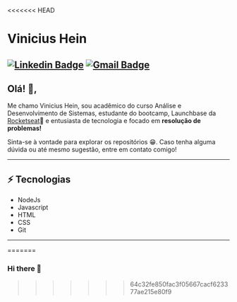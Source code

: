 <<<<<<< HEAD
# Vinicius Hein
[![Linkedin Badge](https://img.shields.io/badge/-ViniciusHein-blue?style=flat-square&logo=Linkedin&logoColor=white&link=https://www.linkedin.com/in/vinicius-hein/)](https://www.linkedin.com/in/vinicius-hein/)
[![Gmail Badge](https://img.shields.io/badge/-vinicius.hein@gmail.com-c14438?style=flat-square&logo=Gmail&logoColor=white&link=mailto:sakshamtaneja7861@gmail.com)](mailto:vinicius.hein@gmail.com)
---

## Olá! 👋,           
Me chamo Vinicius Hein, sou acadêmico do curso Análise e Desenvolvimento de Sistemas, estudante do bootcamp, Launchbase da [Rocketseat](https://rocketseat.com.br/)🚀️ e entusiasta de tecnologia e focado em **resolução de problemas!**

Sinta-se à vontade para explorar os repositórios 😁️. Caso tenha alguma dúvida ou até mesmo sugestão, entre em contato comigo!

---

## ⚡ Tecnologias
- NodeJs
- Javascript
- HTML
- CSS
- Git

---
=======
### Hi there 👋

<!--
**vinicius-hein/vinicius-hein** is a ✨ _special_ ✨ repository because its `README.md` (this file) appears on your GitHub profile.

Here are some ideas to get you started:

- 🔭 I’m currently working on ...
- 🌱 I’m currently learning ...
- 👯 I’m looking to collaborate on ...
- 🤔 I’m looking for help with ...
- 💬 Ask me about ...
- 📫 How to reach me: ...
- 😄 Pronouns: ...
- ⚡ Fun fact: ...
-->
>>>>>>> 64c32fe850fac3f05667cacf623377ae215e80f9
